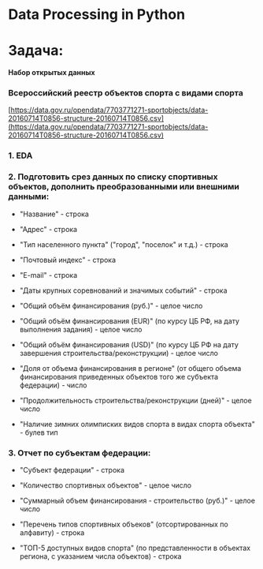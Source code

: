 # Data Processing in Python

# Задача:

**Набор открытых данных**

### **Всероссийский реестр объектов спорта с видами спорта**

[https://data.gov.ru/opendata/7703771271-sportobjects/data-20160714T0856-structure-20160714T0856.csv](https://data.gov.ru/opendata/7703771271-sportobjects/data-20160714T0856-structure-20160714T0856.csv)


### 1. EDA

### 2. **Подготовить срез данных по списку спортивных объектов, дополнить преобразованными или внешними данными:**

- "Название" - строка

- "Адрес" - строка

- "Тип населенного пункта" ("город", "поселок" и т.д.) - строка

- "Почтовый индекс" - строка

- "E-mail" - строка

- "Даты крупных соревнований и значимых событий" - строка

- "Общий объём финансирования (руб.)" - целое число

- "Общий объём финансирования (EUR)" (по курсу ЦБ РФ, на дату выполнения задания) - целое число

- "Общий объём финансирования (USD)" (по курсу ЦБ РФ на дату завершения строительства/реконструкции) - целое число

- "Доля от объема финансирования в регионе" (от общего объема финансирования приведенных объектов того же субъекта федерации) - число

- "Продолжительность строительства/реконструкции (дней)" - целое число

- "Наличие зимних олимписких видов спорта в видах спорта объекта" - булев тип

### 3. **Отчет по субъектам федерации:**

- "Субъект федерации" - строка

- "Количество спортивных объектов" - целое число

- "Суммарный объем финансирования - строительство (руб.)" - целое число

- "Перечень типов спортивных объеков" (отсортированных по алфавиту) - строка

- "ТОП-5 доступных видов спорта" (по представленности в объектах региона, с указанием числа объектов) - строка
